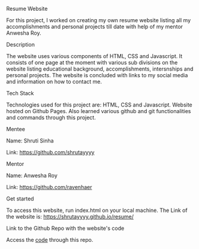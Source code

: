 Resume Website

For this project, I worked on creating my own resume website listing all my accomplishments and personal projects till date with help of my mentor Anwesha Roy.

Description

The website uses various components of HTML, CSS and Javascript. It consists of one page at the moment with various sub divisions on the website listing educational background, accomplishments, intersnships and personal projects. The website is concluded with links to my social media and information on how to contact me.

Tech Stack

Technologies used for this project are: HTML, CSS and Javascript.
Website hosted on Github Pages.
Also learned various github and git functionalities and commands through this project.

Mentee

Name: Shruti Sinha

Link: https://github.com/shrutayyyy

Mentor

Name: Anwesha Roy

Link: https://github.com/ravenhaer

Get started

To access this website, run index.html on your local machine.
The Link of the website is: https://shrutayyyy.github.io/resume/

Link to the Github Repo with the website's code

Access the [code](https://github.com/shrutayyyy/resume.git) through this repo. 
